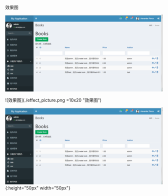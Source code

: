 效果图

 ![效果图](./effect_picture.png?w/10 "效果图")

![效果图](./effect_picture.png =10x20 "效果图")

![效果图](./effect_picture.png "效果图"){:height="50px" width="50px"}

